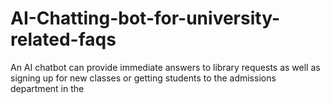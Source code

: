 # AI-Chatting-bot-for-university-related-faqs
An AI chatbot can provide immediate answers to library requests as well as signing up for new classes or getting students to the admissions department in the 
